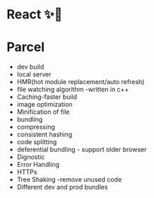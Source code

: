 # React ✨🎉

# Parcel

- dev build
- local server
- HMR(hot module replacement/auto refresh)
- file watching algorithm -written in c++
- Caching-faster build
- image optimization
- Minification of file
- bundling
- compressing
- consistent hashing
- code splitting
- deferential bundling - support older browser
- Dignostic
- Error Handling
- HTTPs
- Tree Shaking -remove unused code
- Different dev and prod bundles
